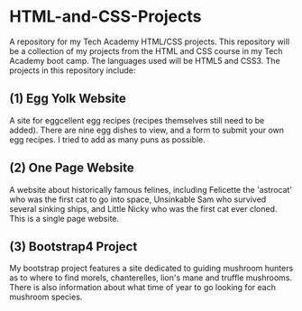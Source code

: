 # HTML-and-CSS-Projects
A repository for my Tech Academy HTML/CSS projects.
This repository will be a collection of my projects from the HTML and CSS course in my Tech Academy boot camp.
The languages used will be HTML5 and CSS3.
The projects in this repository include:



## (1) Egg Yolk Website
A site for eggcellent egg recipes (recipes themselves still need to be added). There are nine egg dishes to view, and a form to submit your own egg recipes. I tried to add as many puns as possible.


## (2) One Page Website
A website about historically famous felines, including Felicette the 'astrocat' who was the first cat to go into space, Unsinkable Sam who survived several sinking ships, and Little Nicky who was the first cat ever cloned. This is a single page website.


## (3) Bootstrap4 Project
My bootstrap project features a site dedicated to guiding mushroom hunters as to where to find morels, chanterelles, lion's mane and truffle mushrooms. There is also information about what time of year to go looking for each mushroom species.
